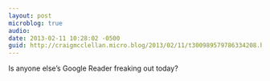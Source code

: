```yaml
---
layout: post
microblog: true
audio: 
date: 2013-02-11 10:28:02 -0500
guid: http://craigmcclellan.micro.blog/2013/02/11/t300989579786334208.html
---
```

Is anyone else’s Google Reader freaking out today?
